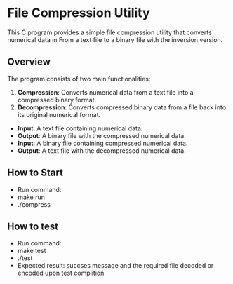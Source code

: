 # File Compression Utility

This C program provides a simple file compression utility that converts numerical data in From a text file to a binary file with the inversion version.

## Overview

The program consists of two main functionalities:

1. **Compression**: Converts numerical data from a text file into a compressed binary format.
2. **Decompression**: Converts compressed binary data from a file back into its original numerical format.

- **Input**: A text file containing numerical data.
- **Output**: A binary file with the compressed numerical data.
-  **Input**: A binary file containing compressed numerical data.
- **Output**: A text file with the decompressed numerical data.
## How to Start
- Run command:
- make run
- ./compress

## How to test
- Run command:
- make test
- ./test
- Expected result: succses message and the required file decoded or encoded upon test complition


